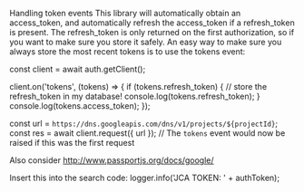 Handling token events
This library will automatically obtain an access_token, and automatically refresh the access_token if a refresh_token is present. The refresh_token is only returned on the first authorization, so if you want to make sure you store it safely. An easy way to make sure you always store the most recent tokens is to use the tokens event:

const client = await auth.getClient();

client.on('tokens', (tokens) => {
  if (tokens.refresh_token) {
    // store the refresh_token in my database!
    console.log(tokens.refresh_token);
  }
  console.log(tokens.access_token);
});

const url = `https://dns.googleapis.com/dns/v1/projects/${projectId}`;
const res = await client.request({ url });
// The `tokens` event would now be raised if this was the first request



Also consider http://www.passportjs.org/docs/google/

Insert this into the search code:
logger.info('JCA TOKEN: ' + authToken);
